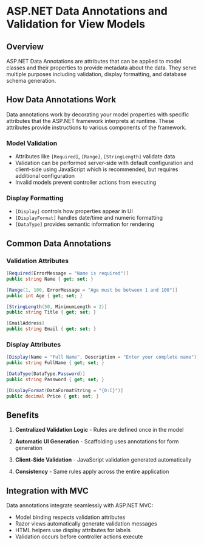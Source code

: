 
# ASP.NET Data Annotations and Validation for View Models

## Overview

ASP.NET Data Annotations are attributes that can be applied to model classes and their properties to provide metadata about the data. They serve multiple purposes including validation, display formatting, and database schema generation.

## How Data Annotations Work

Data annotations work by decorating your model properties with specific attributes that the ASP.NET framework interprets at runtime. These attributes provide instructions to various components of the framework.

### Model Validation
- Attributes like `[Required]`, `[Range]`, `[StringLength]` validate data
- Validation can be performed server-side with default configuration and client-side using JavaScript which is recommended, but requires additional configuration
- Invalid models prevent controller actions from executing

### Display Formatting
- `[Display]` controls how properties appear in UI
- `[DisplayFormat]` handles date/time and numeric formatting
- `[DataType]` provides semantic information for rendering

## Common Data Annotations

### Validation Attributes
```csharp
[Required(ErrorMessage = "Name is required")]
public string Name { get; set; }

[Range(1, 100, ErrorMessage = "Age must be between 1 and 100")]
public int Age { get; set; }

[StringLength(50, MinimumLength = 2)]
public string Title { get; set; }

[EmailAddress]
public string Email { get; set; }
```

### Display Attributes
```csharp
[Display(Name = "Full Name", Description = "Enter your complete name")]
public string FullName { get; set; }

[DataType(DataType.Password)]
public string Password { get; set; }

[DisplayFormat(DataFormatString = "{0:C}")]
public decimal Price { get; set; }
```

## Benefits

1. **Centralized Validation Logic** - Rules are defined once in the model
2. **Automatic UI Generation** - Scaffolding uses annotations for form generation
3. **Client-Side Validation** - JavaScript validation generated automatically

5. **Consistency** - Same rules apply across the entire application

## Integration with MVC

Data annotations integrate seamlessly with ASP.NET MVC:
- Model binding respects validation attributes
- Razor views automatically generate validation messages
- HTML helpers use display attributes for labels
- Validation occurs before controller actions execute

